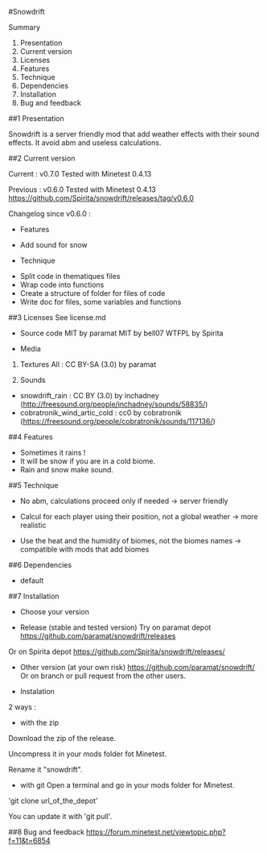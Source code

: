 #Snowdrift

Summary
1. Presentation
2. Current version
3. Licenses
4. Features
5. Technique
6. Dependencies
7. Installation
8. Bug and feedback


##1 Presentation

Snowdrift is a server friendly mod that add weather effects with their sound effects.
It avoid abm and useless calculations.


##2 Current version

Current :
v0.7.0
Tested with Minetest 0.4.13

Previous :
v0.6.0
Tested with Minetest 0.4.13
https://github.com/Spirita/snowdrift/releases/tag/v0.6.0

Changelog since v0.6.0 :
* Features
 - Add sound for snow
* Technique
 - Split code in thematiques files
 - Wrap code into functions
 - Create a structure of folder for files of code
 - Write doc for files, some variables and functions


##3 Licenses
See license.md

* Source code
MIT by paramat
MIT by bell07
WTFPL by Spirita

* Media
1. Textures
All : CC BY-SA (3.0) by paramat

2. Sounds
  - snowdrift_rain : CC BY (3.0) by inchadney (http://freesound.org/people/inchadney/sounds/58835/)
  - cobratronik_wind_artic_cold : cc0 by cobratronik (https://freesound.org/people/cobratronik/sounds/117136/)


##4 Features

- Sometimes it rains !
- It will be snow if you are in a cold biome.
- Rain and snow make sound.


##5 Technique
- No abm, calculations proceed only if needed
-> server friendly

- Calcul for each player using their position, not a global weather
-> more realistic

- Use the heat and the humidity of biomes, not the biomes names
-> compatible with mods that add biomes


##6 Dependencies
- default


##7 Installation

* Choose your version
 - Release (stable and tested version)
Try on paramat depot
https://github.com/paramat/snowdrift/releases

Or on Spirita depot
https://github.com/Spirita/snowdrift/releases/

 - Other version (at your own risk)
https://github.com/paramat/snowdrift/
Or on branch or pull request from the other users.

* Instalation

2 ways :
 - with the zip
 
Download the zip of the release.

Uncompress it in your mods folder fot Minetest.

Rename it "snowdrift".

 - with git
Open a terminal and go in your mods folder for Minetest.

'git clone url_of_the_depot'

You can update it with 'git pull'.


##8 Bug and feedback
https://forum.minetest.net/viewtopic.php?f=11&t=6854


